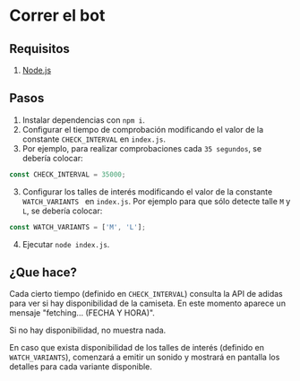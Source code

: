# Correr el bot

## Requisitos

1. [Node.js](https://nodejs.org/en/) 

## Pasos

1. Instalar dependencias con `npm i`.
2. Configurar el tiempo de comprobación modificando el valor de la constante `CHECK_INTERVAL` en `index.js`.
3. Por ejemplo, para realizar comprobaciones cada `35 segundos`, se debería colocar:
```js
const CHECK_INTERVAL = 35000;
```
3. Configurar los talles de interés modificando el valor de la constante `WATCH_VARIANTS ` en `index.js`.
Por ejemplo para que sólo detecte talle `M` y `L`, se debería colocar:
```js
const WATCH_VARIANTS = ['M', 'L'];
```
4. Ejecutar `node index.js`.

## ¿Que hace?

Cada cierto tiempo (definido en `CHECK_INTERVAL`) consulta la API de adidas para ver si hay disponibilidad de la camiseta. En este momento aparece un mensaje "fetching... (FECHA Y HORA)".

Si no hay disponibilidad, no muestra nada.

En caso que exista disponibilidad de los talles de interés (definido en `WATCH_VARIANTS`), comenzará a emitir un sonido y mostrará en pantalla los detalles para cada variante disponible.
